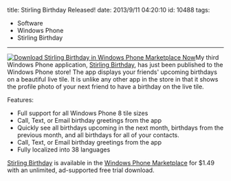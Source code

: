 title: Stirling Birthday Released!
date: 2013/9/11 04:20:10
id: 10488
tags:
- Software
- Windows Phone
- Stirling Birthday
---
[![Download Stirling Birthday in Windows Phone Marketplace Now](http://www.s-church.net/journal_images/Windows-Live-Writer/Stirling-Birthday-Released_1378F/nokia-lumia-920-15_3.jpg "Download Stirling Birthday in Windows Phone Marketplace Now")](http://www.windowsphone.com/s?appid=b3f595ea-10ba-4b1c-8833-3b299078010d)My third Windows Phone application, [Stirling Birthday](http://www.s-church.net/StirlingBirthday/WindowsPhone), has just been published to the Windows Phone store! The app displays your friends' upcoming birthdays on a beautiful live tile. It is unlike any other app in the store in that it shows the profile photo of your next friend to have a birthday on the live tile.

Features:

*   Full support for all Windows Phone 8 tile sizes
*   Call, Text, or Email birthday greetings from the app
*   Quickly see all birthdays upcoming in the next month, birthdays from the previous month, and all birthdays for all of your contacts.
*   Call, Text, or Email birthday greetings from the app
*   Fully localized into 38 languages

[Stirling Birthday](http://www.s-church.net/StirlingBirthday/WindowsPhone) is available in the [Windows Phone Marketplace](http://www.windowsphone.com/s?appid=b3f595ea-10ba-4b1c-8833-3b299078010d) for $1.49 with an unlimited, ad-supported free trial download.
